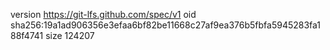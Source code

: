 version https://git-lfs.github.com/spec/v1
oid sha256:19a1ad906356e3efaa6bf82be11668c27af9ea376b5fbfa5945283fa188f4741
size 124207
